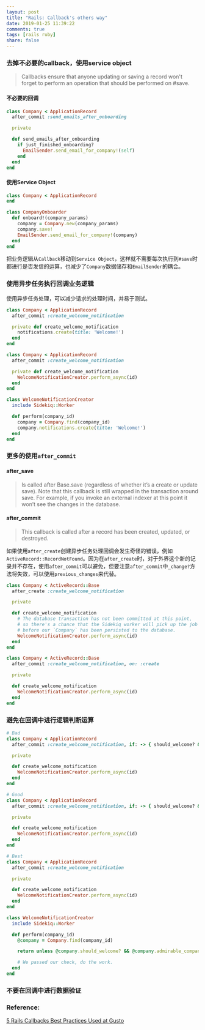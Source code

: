 ```yaml
---
layout: post
title: "Rails: Callback's others way"
date: 2019-01-25 11:39:22
comments: true
tags: [rails ruby]
share: false
---
```


### 去掉不必要的callback，使用service object
> Callbacks ensure that anyone updating or saving a record won't forget to perform an operation that should be performed on #save.

#### 不必要的回调
```ruby
class Company < ApplicationRecord
  after_commit :send_emails_after_onboarding

  private

  def send_emails_after_onboarding
    if just_finished_onboarding?
      EmailSender.send_email_for_company!(self)
    end
  end
end
```
#### 使用Service Object
```ruby
class Company < ApplicationRecord
end

class CompanyOnboarder
  def onboard!(company_params)
    company = Company.new(company_params)
    company.save!
    EmailSender.send_email_for_company!(company)
  end
end
```
把业务逻辑从`Callback`移动到`Service Object`，这样就不需要每次执行到`#save`时都进行是否发信的运算，也减少了`Company`数据储存和`EmailSender`的耦合。

### 使用异步任务执行回调业务逻辑
使用异步任务处理，可以减少请求的处理时间，并易于测试。
```ruby
class Company < ApplicationRecord
  after_commit :create_welcome_notification

  private def create_welcome_notification
    notifications.create(title: 'Welcome!')
  end
end
```

```ruby
class Company < ApplicationRecord
  after_commit :create_welcome_notification

  private def create_welcome_notification
    WelcomeNotificationCreator.perform_async(id)
  end
end

class WelcomeNotificationCreator
  include Sidekiq::Worker

  def perform(company_id)
    company = Company.find(company_id)
    company.notifications.create(title: 'Welcome!')
  end
end
```
### 更多的使用`after_commit`
#### after_save
> Is called after Base.save (regardless of whether it’s a create or update save). Note that this callback is still wrapped in the transaction around save. For example, if you invoke an external indexer at this point it won’t see the changes in the database.
#### after_commit
> This callback is called after a record has been created, updated, or destroyed.

如果使用`after_create`创建异步任务处理回调会发生奇怪的错误，例如`ActiveRecord::RecordNotFound`。因为在`after_create`时，对于外界这个新的记录并不存在，使用`after_commit`可以避免，但要注意`after_commit`中`_change?`方法将失效，可以使用`previous_changes`来代替。
```ruby
class Company < ActiveRecord::Base
  after_create :create_welcome_notification

  private

  def create_welcome_notification
    # The database transaction has not been committed at this point,
    # so there's a chance that the Sidekiq worker will pick up the job
    # before our `Company` has been persisted to the database.
    WelcomeNotificationCreator.perform_async(id)
  end
end
```

```ruby
class Company < ActiveRecord::Base
  after_commit :create_welcome_notification, on: :create

  private

  def create_welcome_notification
    WelcomeNotificationCreator.perform_async(id)
  end
end
```
### 避免在回调中进行逻辑判断运算
```ruby
# Bad
class Company < ApplicationRecord
  after_commit :create_welcome_notification, if: -> { should_welcome? && admirable_company? }

  private

  def create_welcome_notification
    WelcomeNotificationCreator.perform_async(id)
  end
end

# Good
class Company < ApplicationRecord
  after_commit :create_welcome_notification, if: -> { should_welcome? && admirable_company? }

  private

  def create_welcome_notification
    WelcomeNotificationCreator.perform_async(id)
  end
end

# Best
class Company < ApplicationRecord
  after_commit :create_welcome_notification

  private

  def create_welcome_notification
    WelcomeNotificationCreator.perform_async(id)
  end
end

class WelcomeNotificationCreator
  include Sidekiq::Worker

  def perform(company_id)
    @company = Company.find(company_id)

    return unless @company.should_welcome? && @company.admirable_company?

    # We passed our check, do the work.
  end
end
```
### 不要在回调中进行数据验证

### Reference:
[5 Rails Callbacks Best Practices Used at Gusto](https://engineering.gusto.com/the-rails-callbacks-best-practices-used-at-gusto/)
